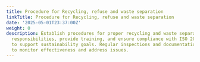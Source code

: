 ```yaml
---
title: Procedure for Recycling, refuse and waste separation
linkTitle: Procedure for Recycling, refuse and waste separation
date: '2025-05-01T23:37:00Z'
weight: 0
description: Establish procedures for proper recycling and waste separation, assign
  responsibilities, provide training, and ensure compliance with ISO 20121 standards
  to support sustainability goals. Regular inspections and documentation are required
  to monitor effectiveness and address issues.
---
```



<!-- Unsupported block type: table_of_contents -->

<!-- Unsupported block type: unsupported -->

